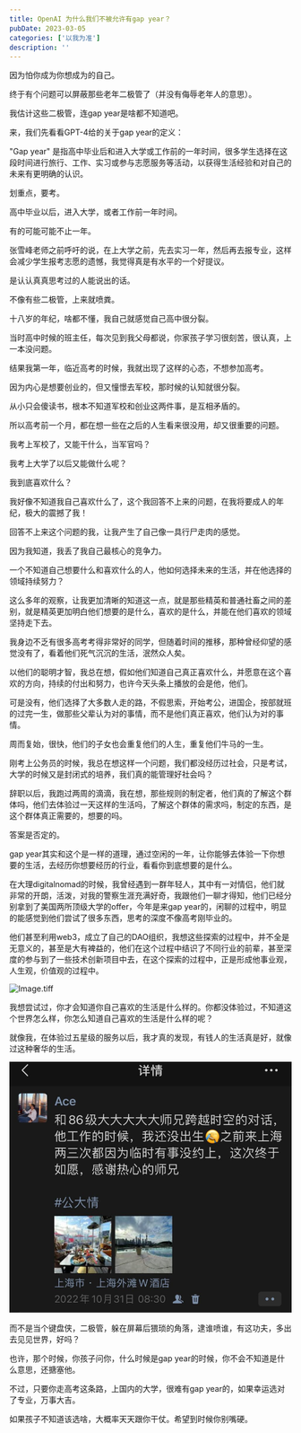 ```yaml
---
title: OpenAI 为什么我们不被允许有gap year？
pubDate: 2023-03-05
categories: ['以我为准']
description: ''
---
```



因为怕你成为你想成为的自己。

终于有个问题可以屏蔽那些老年二极管了（并没有侮辱老年人的意思）。

我估计这些二极管，连gap year是啥都不知道吧。

来，我们先看看GPT-4给的关于gap year的定义：

"Gap year" 是指高中毕业后和进入大学或工作前的一年时间，很多学生选择在这段时间进行旅行、工作、实习或参与志愿服务等活动，以获得生活经验和对自己的未来有更明确的认识。

划重点，要考。

高中毕业以后，进入大学，或者工作前一年时间。

有的可能可能不止一年。

张雪峰老师之前呼吁的说，在上大学之前，先去实习一年，然后再去报专业，这样会减少学生报考志愿的遗憾，我觉得真是有水平的一个好提议。

是认认真真思考过的人能说出的话。

不像有些二极管，上来就喷粪。

十八岁的年纪，啥都不懂，我自己就感觉自己高中很分裂。

当时高中时候的班主任，每次见到我父母都说，你家孩子学习很刻苦，很认真，上一本没问题。

结果我第一年，临近高考的时候，我就出现了这样的心态，不想参加高考。

因为内心是想要创业的，但又憧憬去军校，那时候的认知就很分裂。

从小只会傻读书，根本不知道军校和创业这两件事，是互相矛盾的。

所以高考前一个月，都在想一些在之后的人生看来很没用，却又很重要的问题。

我考上军校了，又能干什么，当军官吗？

我考上大学了以后又能做什么呢？

我到底喜欢什么？

我好像不知道我自己喜欢什么了，这个我回答不上来的问题，在我将要成人的年纪，极大的震撼了我！

回答不上来这个问题的我，让我产生了自己像一具行尸走肉的感觉。

因为我知道，我丢了我自己最核心的竞争力。

一个不知道自己想要什么和喜欢什么的人，他如何选择未来的生活，并在他选择的领域持续努力？

这么多年的观察，让我更加清晰的知道这一点，就是那些精英和普通社畜之间的差别，就是精英更加明白他们想要的是什么，喜欢的是什么，并能在他们喜欢的领域坚持走下去。

我身边不乏有很多高考考得非常好的同学，但随着时间的推移，那种曾经仰望的感觉没有了，看着他们死气沉沉的生活，泯然众人矣。

以他们的聪明才智，我总在想，假如他们知道自己真正喜欢什么，并愿意在这个喜欢的方向，持续的付出和努力，也许今天头条上播放的会是他，他们。

可是没有，他们选择了大多数人走的路，不假思索，开始考公，进国企，按部就班的过完一生，做那些父辈认为对的事情，而不是他们真正喜欢，他们认为对的事情。

周而复始，很快，他们的子女也会重复他们的人生，重复他们牛马的一生。

刚考上公务员的时候，我总在想这样一个问题，我们都没经历过社会，只是考试，大学的时候又是封闭式的培养，我们真的能管理好社会吗？

辞职以后，我跑过两周的滴滴，我在想，那些规则的制定者，他们真的了解这个群体吗，他们去体验过一天这样的生活吗，了解这个群体的需求吗，制定的东西，是这个群体真正需要的，想要的吗。

答案是否定的。

gap year其实和这个是一样的道理，通过空闲的一年，让你能够去体验一下你想要的生活，去经历你想要经历的行业，看看你到底想要的是什么。

在大理digitalnomad的时候，我曾经遇到一群年轻人，其中有一对情侣，他们就非常的开朗，活泼，对我的警察生涯充满好奇，我跟他们一聊才得知，他们已经分别拿到了美国两所顶级大学的offer，今年是来gap year的，闲聊的过程中，明显的能感觉到他们尝试了很多东西，思考的深度不像高考刚毕业的。

他们甚至利用web3，成立了自己的DAO组织，我想这些探索的过程中，并不全是无意义的，甚至是大有裨益的，他们在这个过程中结识了不同行业的前辈，甚至深度的参与到了一些技术创新项目中去，在这个探索的过程中，正是形成他事业观，人生观，价值观的过程中。

![Image.tiff](%E4%B8%BA%E4%BB%80%E4%B9%88%E6%88%91%E4%BB%AC%E4%B8%8D%E8%A2%AB%E5%85%81%E8%AE%B8%E6%9C%89gap%20year%EF%BC%9F.assets/Image.tiff)

我想尝试过，你才会知道你自己喜欢的生活是什么样的。你都没体验过，不知道这个世界怎么样，你怎么知道自己喜欢的生活是什么样的呢？

就像我，在体验过五星级的服务以后，我才真的发现，有钱人的生活真是好，就像过这种奢华的生活。

![Image.tiff](%E4%B8%BA%E4%BB%80%E4%B9%88%E6%88%91%E4%BB%AC%E4%B8%8D%E8%A2%AB%E5%85%81%E8%AE%B8%E6%9C%89gap%20year%EF%BC%9F.assets/Image%20(2).tiff)

而不是当个键盘侠，二极管，躲在屏幕后猥琐的角落，逮谁喷谁，有这功夫，多出去见见世界，好吗？

也许，那个时候，你孩子问你，什么时候是gap year的时候，你不会不知道是什么意思，还搪塞他。

不过，只要你走高考这条路，上国内的大学，很难有gap year的，如果幸运选对了专业，万事大吉。

如果孩子不知道该选啥，大概率天天跟你干仗。希望到时候你别嘴硬。

